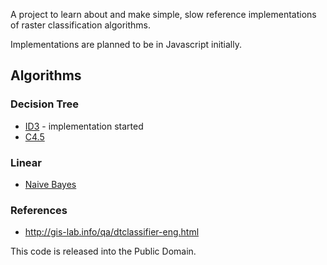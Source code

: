A project to learn about and make simple, slow reference implementations
of raster classification algorithms.

Implementations are planned to be in Javascript initially.

## Algorithms

### Decision Tree

* [ID3](http://en.wikipedia.org/wiki/ID3_algorithm) - implementation started
* [C4.5](http://en.wikipedia.org/wiki/C4.5_algorithm)

### Linear

* [Naive Bayes](http://en.wikipedia.org/wiki/Naive_Bayes_classifier)

### References

* http://gis-lab.info/qa/dtclassifier-eng.html

This code is released into the Public Domain.
